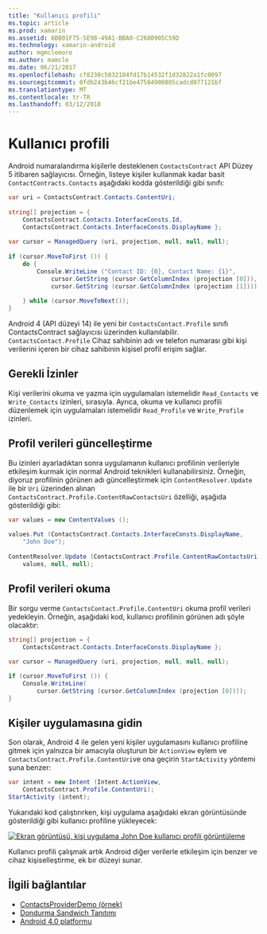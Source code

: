 ```yaml
---
title: "Kullanıcı profili"
ms.topic: article
ms.prod: xamarin
ms.assetid: 6BB01F75-5E98-49A1-BBA0-C2680905C59D
ms.technology: xamarin-android
author: mgmclemore
ms.author: mamcle
ms.date: 06/21/2017
ms.openlocfilehash: cf8230c5832104fd17b14532f1d32822a1fc0097
ms.sourcegitcommit: 0fdb243b46cf21be47584900805cadcd077121bf
ms.translationtype: MT
ms.contentlocale: tr-TR
ms.lasthandoff: 03/12/2018
---
```

# <a name="user-profile"></a>Kullanıcı profili

Android numaralandırma kişilerle desteklenen `ContactsContract` API Düzey 5 itibaren sağlayıcısı. Örneğin, listeye kişiler kullanmak kadar basit `ContactContracts.Contacts` aşağıdaki kodda gösterildiği gibi sınıfı:

```csharp
var uri = ContactsContract.Contacts.ContentUri;
           
string[] projection = {
    ContactsContract.Contacts.InterfaceConsts.Id,
    ContactsContract.Contacts.InterfaceConsts.DisplayName };
           
var cursor = ManagedQuery (uri, projection, null, null, null);
           
if (cursor.MoveToFirst ()) {
    do {
        Console.WriteLine ("Contact ID: {0}, Contact Name: {1}",
            cursor.GetString (cursor.GetColumnIndex (projection [0])),
            cursor.GetString (cursor.GetColumnIndex (projection [1])));
                   
    } while (cursor.MoveToNext());
}
```

Android 4 (API düzeyi 14) ile yeni bir `ContactsContact.Profile` sınıfı ContactsContract sağlayıcısı üzerinden kullanılabilir. `ContactsContact.Profile` Cihaz sahibinin adı ve telefon numarası gibi kişi verilerini içeren bir cihaz sahibinin kişisel profil erişim sağlar.


## <a name="required-permissions"></a>Gerekli İzinler

Kişi verilerini okuma ve yazma için uygulamaları istemelidir `Read_Contacts` ve `Write_Contacts` izinleri, sırasıyla. Ayrıca, okuma ve kullanıcı profili düzenlemek için uygulamaları istemelidir `Read_Profile` ve `Write_Profile` izinleri.


## <a name="updating-profile-data"></a>Profil verileri güncelleştirme

Bu izinleri ayarladıktan sonra uygulamanın kullanıcı profilinin verileriyle etkileşim kurmak için normal Android teknikleri kullanabilirsiniz. Örneğin, diyoruz profilinin görünen adı güncelleştirmek için `ContentResolver.Update` ile bir `Uri` üzerinden alınan `ContactsContract.Profile.ContentRawContactsUri` özelliği, aşağıda gösterildiği gibi:

```csharp
var values = new ContentValues ();
          
values.Put (ContactsContract.Contacts.InterfaceConsts.DisplayName,
    "John Doe");
           
ContentResolver.Update (ContactsContract.Profile.ContentRawContactsUri,
    values, null, null);
```


## <a name="reading-profile-data"></a>Profil verileri okuma

Bir sorgu verme `ContactsContact.Profile.ContentUri` okuma profil verileri yedekleyin. Örneğin, aşağıdaki kod, kullanıcı profilinin görünen adı şöyle olacaktır:

```csharp
string[] projection = {
    ContactsContract.Contacts.InterfaceConsts.DisplayName };
           
var cursor = ManagedQuery (uri, projection, null, null, null);

if (cursor.MoveToFirst ()) {
    Console.WriteLine(
        cursor.GetString (cursor.GetColumnIndex (projection [0])));
}
```


## <a name="navigating-to-the-people-app"></a>Kişiler uygulamasına gidin

Son olarak, Android 4 ile gelen yeni kişiler uygulamasını kullanıcı profiline gitmek için yalnızca bir amacıyla oluşturun bir `ActionView` eylem ve `ContactsContract.Profile.ContentUri`ve ona geçirin `StartActivity` yöntemi şuna benzer:

```csharp
var intent = new Intent (Intent.ActionView,
    ContactsContract.Profile.ContentUri);           
StartActivity (intent);
```

Yukarıdaki kod çalıştırırken, kişi uygulama aşağıdaki ekran görüntüsünde gösterildiği gibi kullanıcı profiline yükleyecek:

[![Ekran görüntüsü, kişi uygulama John Doe kullanıcı profili görüntüleme](user-profile-images/15-people-app.png)](user-profile-images/15-people-app.png#lightbox)

Kullanıcı profili çalışmak artık Android diğer verilerle etkileşim için benzer ve cihaz kişiselleştirme, ek bir düzeyi sunar.



## <a name="related-links"></a>İlgili bağlantılar

- [ContactsProviderDemo (örnek)](https://developer.xamarin.com/samples/monodroid/ContactsProviderDemo/)
- [Dondurma Sandwich Tanıtımı](http://www.android.com/about/ice-cream-sandwich/)
- [Android 4.0 platformu](http://developer.android.com/sdk/android-4.0.html)
